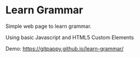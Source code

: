 # Learn Grammar

Simple web page to learn grammar.

Using basic Javascript and HTML5 Custom Elements

Demo: https://gitpappy.github.io/learn-grammar/
